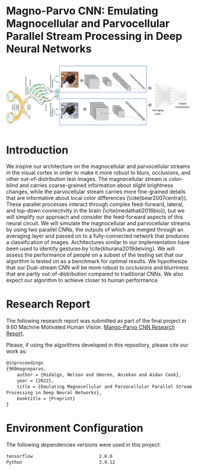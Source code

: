 # Magno-Parvo CNN: Emulating Magnocellular and Parvocellular Parallel Stream Processing in Deep Neural Networks


![alt text](https://github.com/nelsonalbertohj/Magno-Parvo-CNN/blob/main/Model%20Diagram.png?raw=true)

# Introduction
We inspire our architecture on the magnocellular and parvocellular streams in the visual cortex in order to make it more robust to blurs, occlusions, and other out-of-distribution test images. The magnocellular stream is color-blind and carries coarse-grained information about slight brightness changes, while the parvocellular stream carries more fine-grained details that are informative about local color differences (\cite{bear2007central}). These parallel processes interact through complex feed-forward, lateral, and top-down connectivity in the brain (\cite{medathati2016bio}), but we will simplify our approach and consider the feed-forward aspects of this neural circuit. We will simulate the magnocellular and parvocellular streams by using two parallel CNNs, the outputs of which are merged through an averaging layer and passed on to a fully-connected network that produces a classification of images. Architectures similar to our implementation have been used to identify gestures by \cite{khurana2019delving}. We will assess the performance of people on a subset of the testing set that our algorithm is tested on as a benchmark for optimal results. We hypothesize that our Dual-stream CNN will be more robust to occlusions and blurriness that are partly out-of-distribution compared to traditional CNNs. We also expect our algorithm to achieve closer to human performance.

# Research Report
The following research report was submitted as part of the final project in 9.60 Machine Motivated Human Vision.
[Mango-Parvo CNN Research Report](https://github.com/nelsonalbertohj/Magno-Parvo-CNN/blob/main/Machine_Motivated_Vison_Final_Report.pdf).

Please, if using the algorithms developed in this repository, please cite our work as:

```
@inproceedings
{960magnoparvo,
    author = {Hidalgo, Nelson and Umoren, Aniekan and Aidan Cook},
    year = {2022},
    title = {Emulating Magnocellular and Parvocellular Parallel Stream Processing in Deep Neural Networks},
    booktitle = {Preprint}
}
```

# Environment Configuration
The following dependencies versions were used in this project:

```
tensorflow                         2.8.0
Python                             3.9.12
```